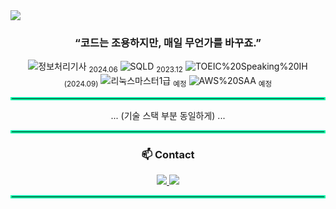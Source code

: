 <!-- 상단 헤더 -->
<img src="https://capsule-render.vercel.app/api?type=waving&color=auto&height=280&section=header&text=Hi!%20%F0%9F%91%8B%20I%20am%20Seunghyun!&fontSize=67" />

<!--  소개글 + 자격증 (한 블록으로 묶기) -->
<div align="center">
<h3><strong>“코드는 조용하지만, 매일 무언가를 바꾸죠.”</strong></h3>

![정보처리기사](https://img.shields.io/badge/정보처리기사-0056D2?style=for-the-badge&logoColor=white) <sub>2024.06</sub>
![SQLD](https://img.shields.io/badge/SQLD-336791?style=for-the-badge&logo=postgresql&logoColor=white) <sub>2023.12</sub>
![TOEIC%20Speaking%20IH](https://img.shields.io/badge/TOEIC%20Speaking-IH-1F8ACB?style=for-the-badge&logo=testinglibrary&logoColor=white) <sub>(2024.09)</sub>
![리눅스마스터1급](https://img.shields.io/badge/리눅스마스터1급-FF9900?style=for-the-badge&logoColor=white) <sub>예정</sub>
![AWS%20SAA](https://img.shields.io/badge/AWS%20SAA-FF9900?style=for-the-badge&logo=amazonaws&logoColor=white) <sub>예정</sub>
</div>

<hr style="border: 2px solid #00FFA8;"/>

<!-- 기술 스택 -->
<div align="center">
... (기술 스택 부분 동일하게) ...
</div>

<hr style="border: 2px solid #00FFA8;"/>

<!-- Contact -->
<div align="center">
<h3>📫 Contact</h3>
<a href="mailto:tkdenddl182@gmail.com">
  <img src="https://img.shields.io/badge/email-tkdenddl182@gmail.com-1E90FF?style=for-the-badge&logo=gmail&logoColor=white" />
</a>
<a href="https://devlog-tmdgus99.tistory.com/">
  <img src="https://img.shields.io/badge/blog-Tistory-FF6C37?style=for-the-badge&logo=tistory&logoColor=white" />
</a>
</div>

<hr style="border: 2px solid #00FFA8;"/>
